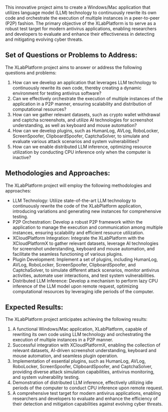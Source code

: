 This innovative project aims to create a Windows/Mac application that utilizes language model (LLM) technology to continuously rewrite its own code and orchestrate the execution of multiple instances in a peer-to-peer (P2P) fashion. The primary objective of the XLabPlatform is to serve as a robust test target for modern antivirus applications, enabling researchers and developers to evaluate and enhance their effectiveness in detecting and mitigating evolving cyber threats.

## Set of Questions or Problems to Address:

The XLabPlatform project aims to answer or address the following questions and problems:

1. How can we develop an application that leverages LLM technology to continuously rewrite its own code, thereby creating a dynamic environment for testing antivirus software?
2. Can we effectively orchestrate the execution of multiple instances of the application in a P2P manner, ensuring scalability and distribution of computational resources?
3. How can we gather relevant datasets, such as crypto wallet withdrawal and captcha screenshots, and utilize AI technologies for screenshot understanding, as well as keyboard and mouse automation?
4. How can we develop plugins, such as HumanLog, AVLog, RoboLocker, ScreenSpoofer, ClipboardSpoofer, CaptchaSolver, to simulate and evaluate various attack scenarios and system vulnerabilities?
5. How can we enable distributed LLM inference, optimizing resource utilization by conducting CPU inference only when the computer is inactive?

## Methodologies and Approaches:

The XLabPlatform project will employ the following methodologies and approaches:

- LLM Technology: Utilize state-of-the-art LLM technology to continuously rewrite the code of the XLabPlatform application, introducing variations and generating new instances for comprehensive testing.
- P2P Orchestration: Develop a robust P2P framework within the application to manage the execution and communication among multiple instances, ensuring scalability and efficient resource utilization.
- XCloudPlatform Integration: Integrate the XLabPlatform with the XCloudPlatformX to gather relevant datasets, leverage AI technologies for screenshot understanding, keyboard and mouse automation, and facilitate the seamless functioning of various plugins.
- Plugin Development: Implement a set of plugins, including HumanLog, AVLog, RoboLocker, ScreenSpoofer, ClipboardSpoofer, and CaptchaSolver, to simulate different attack scenarios, monitor antivirus activities, automate user interactions, and test system vulnerabilities.
- Distributed LLM Inference: Develop a mechanism to perform lazy CPU inference of the LLM model upon remote request, optimizing computational resources by leveraging idle periods of the computer.

## Expected Results:

The XLabPlatform project anticipates achieving the following results:

1. A functional Windows/Mac application, XLabPlatform, capable of rewriting its own code using LLM technology and orchestrating the execution of multiple instances in a P2P manner.
2. Successful integration with XCloudPlatformX, enabling the collection of relevant datasets, AI-driven screenshot understanding, keyboard and mouse automation, and seamless plugin operation.
3. Implementation of essential plugins, such as HumanLog, AVLog, RoboLocker, ScreenSpoofer, ClipboardSpoofer, and CaptchaSolver, providing diverse attack simulation capabilities, antivirus monitoring, and system vulnerability testing.
4. Demonstration of distributed LLM inference, effectively utilizing idle periods of the computer to conduct CPU inference upon remote request.
5. A comprehensive test target for modern antivirus applications, enabling researchers and developers to evaluate and enhance the efficiency of their detection and mitigation capabilities against evolving cyber threats.
